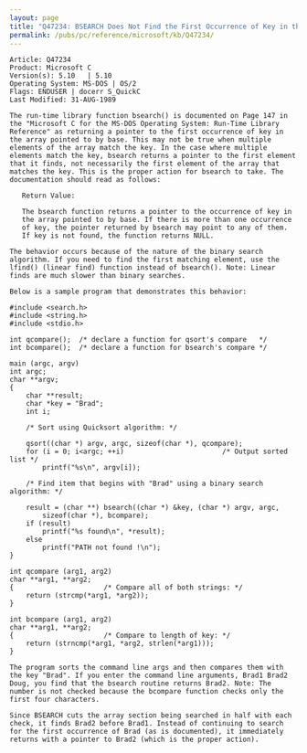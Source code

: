 ```yaml
---
layout: page
title: "Q47234: BSEARCH Does Not Find the First Occurrence of Key in the Array"
permalink: /pubs/pc/reference/microsoft/kb/Q47234/
---
```


	Article: Q47234
	Product: Microsoft C
	Version(s): 5.10   | 5.10
	Operating System: MS-DOS | OS/2
	Flags: ENDUSER | docerr S_QuickC
	Last Modified: 31-AUG-1989
	
	The run-time library function bsearch() is documented on Page 147 in
	the "Microsoft C for the MS-DOS Operating System: Run-Time Library
	Reference" as returning a pointer to the first occurrence of key in
	the array pointed to by base. This may not be true when multiple
	elements of the array match the key. In the case where multiple
	elements match the key, bsearch returns a pointer to the first element
	that it finds, not necessarily the first element of the array that
	matches the key. This is the proper action for bsearch to take. The
	documentation should read as follows:
	
	   Return Value:
	
	   The bsearch function returns a pointer to the occurrence of key in
	   the array pointed to by base. If there is more than one occurrence
	   of key, the pointer returned by bsearch may point to any of them.
	   If key is not found, the function returns NULL.
	
	The behavior occurs because of the nature of the binary search
	algorithm. If you need to find the first matching element, use the
	lfind() (linear find) function instead of bsearch(). Note: Linear
	finds are much slower than binary searches.
	
	Below is a sample program that demonstrates this behavior:
	
	#include <search.h>
	#include <string.h>
	#include <stdio.h>
	
	int qcompare();  /* declare a function for qsort's compare   */
	int bcompare();  /* declare a function for bsearch's compare */
	
	main (argc, argv)
	int argc;
	char **argv;
	{
	    char **result;
	    char *key = "Brad";
	    int i;
	
	    /* Sort using Quicksort algorithm: */
	
	    qsort((char *) argv, argc, sizeof(char *), qcompare);
	    for (i = 0; i<argc; ++i)                        /* Output sorted list */
	        printf("%s\n", argv[i]);
	
	    /* Find item that begins with "Brad" using a binary search algorithm: */
	
	    result = (char **) bsearch((char *) &key, (char *) argv, argc,
	        sizeof(char *), bcompare);
	    if (result)
	        printf("%s found\n", *result);
	    else
	        printf("PATH not found !\n");
	}
	
	int qcompare (arg1, arg2)
	char **arg1, **arg2;
	{                      /* Compare all of both strings: */
	    return (strcmp(*arg1, *arg2));
	}
	
	int bcompare (arg1, arg2)
	char **arg1, **arg2;
	{                      /* Compare to length of key: */
	    return (strncmp(*arg1, *arg2, strlen(*arg1)));
	}
	
	The program sorts the command line args and then compares them with
	the key "Brad". If you enter the command line arguments, Brad1 Brad2
	Doug, you find that the bsearch routine returns Brad2. Note: The
	number is not checked because the bcompare function checks only the
	first four characters.
	
	Since BSEARCH cuts the array section being searched in half with each
	check, it finds Brad2 before Brad1. Instead of continuing to search
	for the first occurrence of Brad (as is documented), it immediately
	returns with a pointer to Brad2 (which is the proper action).

